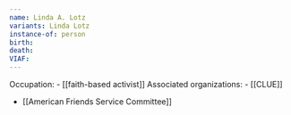 ```yaml
---
name: Linda A. Lotz
variants: Linda Lotz
instance-of: person
birth: 
death: 
VIAF: 
---
```

Occupation: - [[faith-based activist]]
Associated organizations: - [[CLUE]] 
 - [[American Friends Service Committee]]